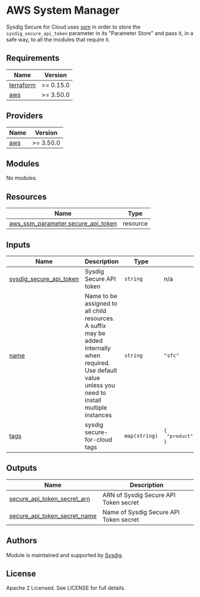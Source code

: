 # AWS System Manager


Sysdig Secure for Cloud uses [ssm](https://docs.aws.amazon.com/systems-manager/latest/userguide/what-is-systems-manager.html) in order to store the `sysdig_secure_api_token` parameter in its "Parameter Store"
and pass it, in a safe way, to all the modules that require it.

<!-- BEGINNING OF PRE-COMMIT-TERRAFORM DOCS HOOK -->
## Requirements

| Name | Version |
|------|---------|
| <a name="requirement_terraform"></a> [terraform](#requirement\_terraform) | >= 0.15.0 |
| <a name="requirement_aws"></a> [aws](#requirement\_aws) | >= 3.50.0 |

## Providers

| Name | Version |
|------|---------|
| <a name="provider_aws"></a> [aws](#provider\_aws) | >= 3.50.0 |

## Modules

No modules.

## Resources

| Name | Type |
|------|------|
| [aws_ssm_parameter.secure_api_token](https://registry.terraform.io/providers/hashicorp/aws/latest/docs/resources/ssm_parameter) | resource |

## Inputs

| Name | Description | Type | Default | Required |
|------|-------------|------|---------|:--------:|
| <a name="input_sysdig_secure_api_token"></a> [sysdig\_secure\_api\_token](#input\_sysdig\_secure\_api\_token) | Sysdig Secure API token | `string` | n/a | yes |
| <a name="input_name"></a> [name](#input\_name) | Name to be assigned to all child resources. A suffix may be added internally when required. Use default value unless you need to install multiple instances | `string` | `"sfc"` | no |
| <a name="input_tags"></a> [tags](#input\_tags) | sysdig secure-for-cloud tags | `map(string)` | <pre>{<br>  "product": "sysdig-secure-for-cloud"<br>}</pre> | no |

## Outputs

| Name | Description |
|------|-------------|
| <a name="output_secure_api_token_secret_arn"></a> [secure\_api\_token\_secret\_arn](#output\_secure\_api\_token\_secret\_arn) | ARN of Sysdig Secure API Token secret |
| <a name="output_secure_api_token_secret_name"></a> [secure\_api\_token\_secret\_name](#output\_secure\_api\_token\_secret\_name) | Name of Sysdig Secure API Token secret |
<!-- END OF PRE-COMMIT-TERRAFORM DOCS HOOK -->

## Authors

Module is maintained and supported by [Sysdig](https://sysdig.com).

## License

Apache 2 Licensed. See LICENSE for full details.
